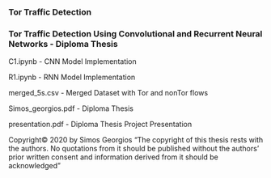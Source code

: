 ### Tor Traffic Detection
### Tor Traffic Detection Using Convolutional and Recurrent Neural Networks - Diploma Thesis

C1.ipynb - CNN Model Implementation

R1.ipynb - RNN Model Implementation

merged_5s.csv - Merged Dataset with Tor and nonTor flows

Simos_georgios.pdf - Diploma Thesis

presentation.pdf - Diploma Thesis Project Presentation

Copyright© 2020 by Simos Georgios
“The copyright of this thesis rests with the authors. No quotations from it should be published without the authors’ prior written consent and information derived from it should be acknowledged”
